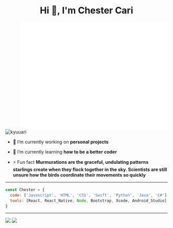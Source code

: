 <h1 align="center">Hi 👋, I'm Chester Cari</h1>
<!--<h3 align="center">I am a passionate learner</h3> -->
<a href="#"><img align="right" src="https://github.com/Aykarus/Aykarus/blob/main/Assets/fox-banner.gif"/></a>


<p align="left"> <img src="https://komarev.com/ghpvc/?username=kyuuari&label=Profile%20views&color=001e57&style=flat" alt="kyuuari" /> </p>


- 🔭 I’m currently working on **personal projects**

- 🌱 I’m currently learning **how to be a better coder**

- ⚡ Fun fact **Murmurations are the graceful, undulating patterns starlings create when they flock together in the sky. Scientists are still unsure how the birds coordinate their movements so quickly**

---

```javascript
const Chester = {
  code: ['Javascript', 'HTML', 'CSS', 'Swift', 'Python', 'Java', 'C#'],
  tools: [React, React_Native, Node, Bootstrap, Xcode, Android_Studio],
}
```
---
[![](https://img.shields.io/badge/-linkedin-0073B1?style=flat-square)](https://www.linkedin.com/in/chestercari/)
[![](https://img.shields.io/badge/-portfolio-2D4E00?style=flat-square)](https://kyuuariproject.studio/)
<!--
<p>&nbsp;<img align="center" src="https://github-readme-stats.vercel.app/api?username=aykarus&show_icons=true&theme=dark&locale=en" alt="aykarus" /></p>
-->


